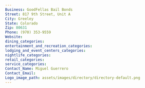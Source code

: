 ```yaml
---
Business: GoodFellas Bail Bonds
Street: 817 9th Street, Unit A
City: Greeley
State: Colorado
Zip: 80631
Phone: (970) 353-9559
Website: 
dining_categories: 
entertainment_and_recreation_categories: 
lodging_and_event_centers_categories: 
nightlife_categories: 
retail_categories: 
service_categories: 
Contact_Name: Miguel Guerrero
Contact_Email: 
Logo_image_path: assets/images/directory/directory-default.png
---
```

